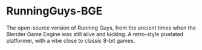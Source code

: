 # RunningGuys-BGE
The open-source version of Running Guys, from the ancient times when the Blender Game Engine was still alive and kicking. A retro-style pixelated platformer, with a vibe close to classic 8-bit games.
